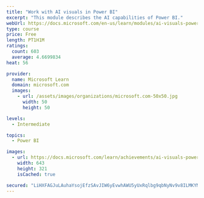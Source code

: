 ```yaml
---
title: "Work with AI visuals in Power BI"
excerpt: "This module describes the AI capabilities of Power BI."
webUrl: https://docs.microsoft.com/en-us/learn/modules/ai-visuals-power-bi/
type: course
price: Free
length: PT1H1M
ratings:
  count: 603
  average: 4.6699834
heat: 56

provider:
  name: Microsoft Learn
  domain: microsoft.com
  images:
    - url: /assets/images/organizations/microsoft.com-50x50.jpg
      width: 50
      height: 50

levels:
  - Intermediate

topics:
  - Power BI

images:
  - url: https://docs.microsoft.com/learn/achievements/ai-visuals-power-bi-social.png
    width: 643
    height: 321
    isCached: true

secured: "LiHXFAGJuLAuhaYsojEfzSAvJIW6yEvwhAWU5yUxRqlbg9qbNyNv9v8ILMKYMcBrThS9o3cmoMkbSvr+NY3KtZ0bCWB3MkBZzO2TrueStn/ZtnMhomjIgcLrr34dpG9Z//LhC89mx2cTOTPUdQanzNhoYicENwTxfI0ZLGl1Wh1XF7vRrBNyjWGvTjbdU+kNCV/Eqty67g2zdNFX5Y77WISofcl0yRXO2DkpXzmuFySiqkSsD6RIaH8E/6on5Iy/ROxwuXPB/D50GL8N4KgnaY+LwtGg3DeS0Zr+SL8ScwoAiMaEbz1kvISwN1QuvNTGamPTwjyPMQKIomOo9gjWcoduF2Bggprxrn2szu9do/qPh53tmuKpNi1Z/3ZQfp3d6joesUOM7hrZ0zYvd3xDjvbq1T7kmh414RDl0xF7TaE=;khZQ/IG/FTnB8D8oFofl+g=="
---
```


